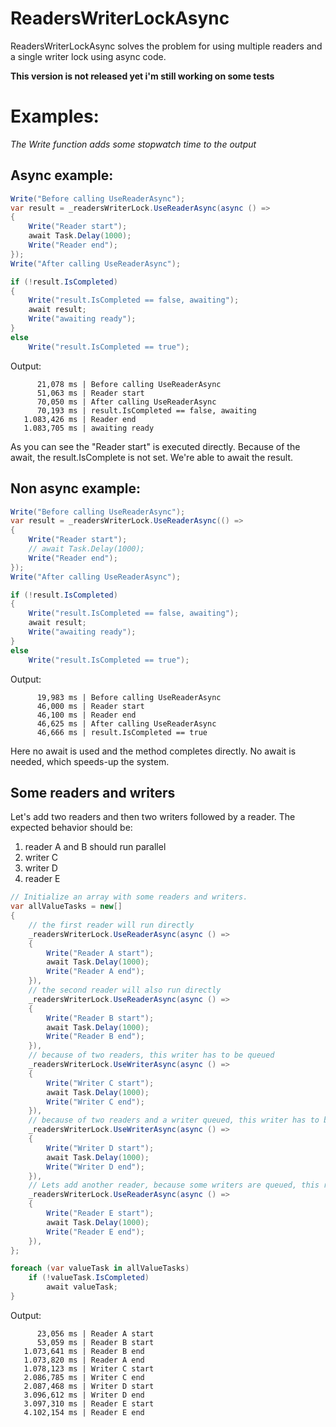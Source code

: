 # ReadersWriterLockAsync
ReadersWriterLockAsync solves the problem for using multiple readers and a single writer lock using async code.

**This version is not released yet i'm still working on some tests**

# Examples:

*The Write function adds some stopwatch time to the output*

## Async example:

```csharp
Write("Before calling UseReaderAsync");
var result = _readersWriterLock.UseReaderAsync(async () =>
{
    Write("Reader start");
    await Task.Delay(1000);
    Write("Reader end");
});
Write("After calling UseReaderAsync");

if (!result.IsCompleted)
{
    Write("result.IsCompleted == false, awaiting");
    await result;
    Write("awaiting ready");
}
else
    Write("result.IsCompleted == true");
```
Output:
```
      21,078 ms | Before calling UseReaderAsync
      51,063 ms | Reader start
      70,050 ms | After calling UseReaderAsync
      70,193 ms | result.IsCompleted == false, awaiting
   1.083,426 ms | Reader end
   1.083,705 ms | awaiting ready
```
   
As you can see the "Reader start" is executed directly. Because of the await, the result.IsComplete is not set. We're able to await the result.
 
## Non async example:

```csharp
Write("Before calling UseReaderAsync");
var result = _readersWriterLock.UseReaderAsync(() =>
{
    Write("Reader start");
    // await Task.Delay(1000);
    Write("Reader end");
});
Write("After calling UseReaderAsync");

if (!result.IsCompleted)
{
    Write("result.IsCompleted == false, awaiting");
    await result;
    Write("awaiting ready");
}
else
    Write("result.IsCompleted == true");
```
Output:
```
      19,983 ms | Before calling UseReaderAsync
      46,000 ms | Reader start
      46,100 ms | Reader end
      46,625 ms | After calling UseReaderAsync
      46,666 ms | result.IsCompleted == true
```

Here no await is used and the method completes directly. No await is needed, which speeds-up the system.

## Some readers and writers

Let's add two readers and then two writers followed by a reader. The expected behavior should be:
1) reader A and B should run parallel
2) writer C
3) writer D
4) reader E

```csharp
// Initialize an array with some readers and writers.
var allValueTasks = new[]
{
    // the first reader will run directly
    _readersWriterLock.UseReaderAsync(async () =>
    {
        Write("Reader A start");
        await Task.Delay(1000);
        Write("Reader A end");
    }),
    // the second reader will also run directly
    _readersWriterLock.UseReaderAsync(async () =>
    {
        Write("Reader B start");
        await Task.Delay(1000);
        Write("Reader B end");
    }),
    // because of two readers, this writer has to be queued
    _readersWriterLock.UseWriterAsync(async () =>
    {
        Write("Writer C start");
        await Task.Delay(1000);
        Write("Writer C end");
    }),
    // because of two readers and a writer queued, this writer has to be queued also
    _readersWriterLock.UseWriterAsync(async () =>
    {
        Write("Writer D start");
        await Task.Delay(1000);
        Write("Writer D end");
    }),
    // Lets add another reader, because some writers are queued, this reader is queued also
    _readersWriterLock.UseReaderAsync(async () =>
    {
        Write("Reader E start");
        await Task.Delay(1000);
        Write("Reader E end");
    }),
};

foreach (var valueTask in allValueTasks)
    if (!valueTask.IsCompleted)
        await valueTask;
}
```
Output:
```
      23,056 ms | Reader A start
      53,059 ms | Reader B start
   1.073,641 ms | Reader B end
   1.073,820 ms | Reader A end
   1.078,123 ms | Writer C start
   2.086,785 ms | Writer C end
   2.087,468 ms | Writer D start
   3.096,612 ms | Writer D end
   3.097,310 ms | Reader E start
   4.102,154 ms | Reader E end
```
